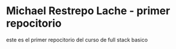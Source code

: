 # Michael Restrepo Lache - primer repocitorio

este es el primer repocitorio del curso de full stack basico
